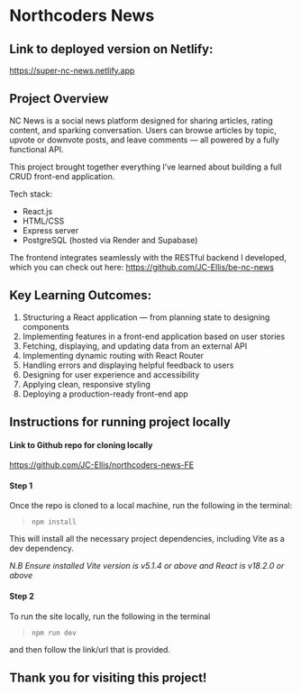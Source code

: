 # Northcoders News

## Link to deployed version on Netlify:
https://super-nc-news.netlify.app

## Project Overview
NC News is a social news platform designed for sharing articles, rating content, and sparking conversation. Users can browse articles by topic, upvote or downvote posts, and leave comments — all powered by a fully functional API.

This project brought together everything I’ve learned about building a full CRUD front-end application.

Tech stack:
* React.js
* HTML/CSS
* Express server
* PostgreSQL (hosted via Render and Supabase)

The frontend integrates seamlessly with the RESTful backend I developed, which you can check out here: https://github.com/JC-Ellis/be-nc-news

## Key Learning Outcomes:

1. Structuring a React application — from planning state to designing components
2. Implementing features in a front-end application based on user stories
3. Fetching, displaying, and updating data from an external API
4. Implementing dynamic routing with React Router
5. Handling errors and displaying helpful feedback to users
6. Designing for user experience and accessibility
7. Applying clean, responsive styling
8. Deploying a production-ready front-end app

## Instructions for running project locally

#### Link to Github repo for cloning locally
https://github.com/JC-Ellis/northcoders-news-FE


#### Step 1
Once the repo is cloned to a local machine, run the following in the terminal:
>`npm install`

This will install all the necessary project dependencies, including Vite as a dev dependency.

*N.B Ensure installed Vite version is v5.1.4 or above and React is v18.2.0 or above*

#### Step 2
To run the site locally, run the following in the terminal
>`npm run dev`

and then follow the link/url that is provided.

## Thank you for visiting this project!